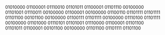 01010000 01100001 01110010 01101011 01100001 01101110 00100000 01101001 01110011 00100000 01100001 00100000 01100110 01101111 01101111 01101100 00101100 00100000 01100111 01101111 00100000 01110100 01101111 00100000 01101000 01110101 01101001 01110000 01100001 01101100 01101011 01100001 00101100 00100000 01101100 01101111 01101100
